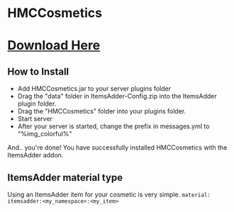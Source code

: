 # HMCCosmetics

# [Download Here](https://www.spigotmc.org/resources/hmccosmetics.100107/)

## How to Install

- Add HMCCosmetics.jar to your server plugins folder
- Drag the "data" folder in ItemsAdder-Config.zip into the ItemsAdder plugin folder.
- Drag the "HMCCosmetics" folder into your plugins folder.
- Start server
- After your server is started, change the prefix in messages.yml to "<white>%img_colorful%"

And.. you're done! You have successfully installed HMCCosmetics with the ItemsAdder addon.

## ItemsAdder material type
Using an ItemsAdder item for your cosmetic is very simple.
`material: itemsadder:<my_namespace>:<my_item>`
